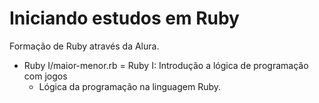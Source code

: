 # Iniciando estudos em Ruby

Formação de Ruby através da Alura.

* Ruby I/maior-menor.rb = Ruby I: Introdução a lógica de programação com jogos
  * Lógica da programação na linguagem Ruby.
